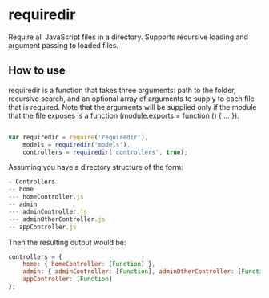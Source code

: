 requiredir
==========

Require all JavaScript files in a directory.  Supports recursive loading and argument passing to loaded files.

## How to use

requiredir is a function that takes three arguments: path to the folder, recursive search, and an optional array of arguments to supply to each file that is required.  Note that
the arguments will be supplied only if the module that the file exposes is a function (module.exports = function () { ... }).
```js

```

```js
var requiredir = require('requiredir'),
	models = requiredir('models'),
	controllers = requiredir('controllers', true);
```

Assuming you have a directory structure of the form:

```js
- Controllers
-- home
--- homeController.js
-- admin
--- adminController.js
--- adminOtherController.js
-- appController.js
```

Then the resulting output would be:

```js
controllers = {
	home: { homeController: [Function] },
	admin: { adminController: [Function], adminOtherController: [Function] },
	appController: [Function]
};
```
